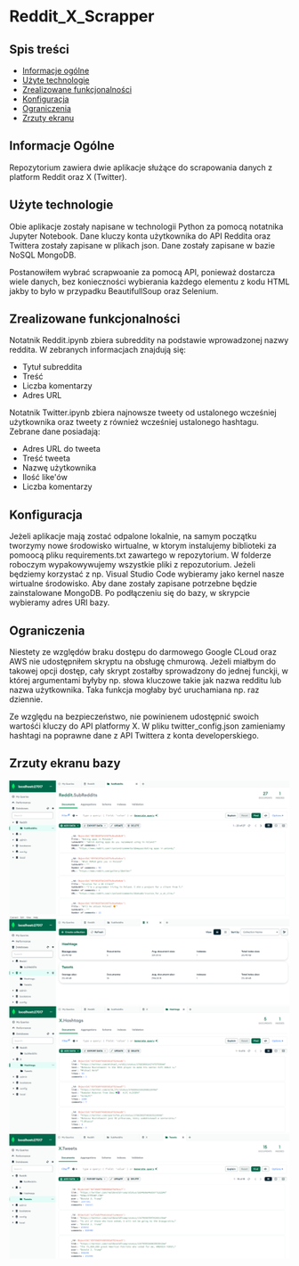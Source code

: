 # Reddit_X_Scrapper

## Spis treści
* [Informacje ogólne](#informacje-ogólne)
* [Użyte technologie](#użyte-technologie)
* [Zrealizowane funkcjonalności](#zrealizowane-funkcjonalności)
* [Konfiguracja](#konfiguracja)
* [Ograniczenia](#ograniczenia)
* [Zrzuty ekranu](#zrzuty-ekranu-bazy)

## Informacje Ogólne

Repozytorium zawiera dwie aplikacje służące do scrapowania danych z platform Reddit oraz  X (Twitter). 


## Użyte technologie

Obie aplikacje zostały napisane w technologii Python za pomocą notatnika Jupyter Notebook. Dane kluczy konta użytkownika do API Reddita oraz Twittera zostały zapisane w plikach json. Dane zostały zapisane w bazie NoSQL MongoDB.

Postanowiłem wybrać scrapwoanie za pomocą API, ponieważ dostarcza wiele danych, bez konieczności wybierania każdego elementu z kodu HTML jakby to było w przypadku BeautifullSoup oraz Selenium. 

## Zrealizowane funkcjonalności 

Notatnik Reddit.ipynb zbiera subreddity na podstawie wprowadzonej nazwy reddita. W zebranych informacjach znajdują się:
- Tytuł subreddita
- Treść
- Liczba komentarzy
- Adres URL

Notatnik Twitter.ipynb zbiera najnowsze tweety od ustalonego wcześniej użytkownika oraz tweety z również wcześniej ustalonego hashtagu. Zebrane dane posiadają:

- Adres URL do tweeta
- Treść tweeta
- Nazwę użytkownika
- Ilość like'ów
- Liczba komentarzy


## Konfiguracja

Jeżeli aplikacje mają zostać odpalone lokalnie, na samym początku tworzymy nowe środowisko wirtualne, w ktorym instalujemy biblioteki za pomoocą pliku requirements.txt zawartego w repozytorium. W folderze roboczym wypakowywujemy wszystkie pliki z repozutorium. Jeżeli będziemy korzystać z np. Visual Studio Code wybieramy jako kernel nasze wirtualne środowisko. Aby dane zostały zapisane potrzebne będzie zainstalowane MongoDB. Po podłączeniu się do bazy, w skrypcie wybieramy adres URI bazy.

## Ograniczenia

Niestety ze względów braku dostępu do darmowego Google CLoud oraz AWS nie udostępniłem skryptu na obsługę chmurową. Jeżeli miałbym do takowej opcji dostęp, cały skrypt zostałby sprowadzony do jednej funckji, w której argumentami byłyby np. słowa kluczowe takie jak nazwa redditu lub nazwa użytkownika. Taka funkcja mogłaby być uruchamiana np. raz dziennie.

Ze względu na bezpieczeństwo, nie powinienem udostępnić swoich wartośći kluczy do API platformy X. 
W pliku twitter_config.json zamieniamy hashtagi na poprawne dane z API Twittera z konta developerskiego.


## Zrzuty ekranu bazy

![SubRedditsBase](./img/SubRedditsBase.png)
![X_Collections](./img/X_Collections.png)
![Hastahs_data](./img/Hashtag_data.png)
![Tweets_data](./img/Tweets_data.png)


